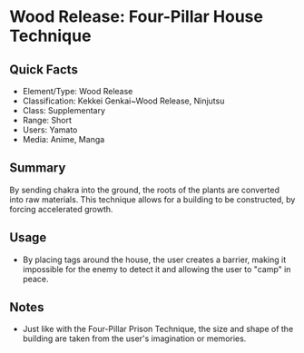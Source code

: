 # Wood Release: Four-Pillar House Technique

## Quick Facts
- Element/Type: Wood Release
- Classification: Kekkei Genkai~Wood Release, Ninjutsu
- Class: Supplementary
- Range: Short
- Users: Yamato
- Media: Anime, Manga

## Summary
By sending chakra into the ground, the roots of the plants are converted into raw materials. This technique allows for a building to be constructed, by forcing accelerated growth.

## Usage
- By placing tags around the house, the user creates a barrier, making it impossible for the enemy to detect it and allowing the user to "camp" in peace.

## Notes
- Just like with the Four-Pillar Prison Technique, the size and shape of the building are taken from the user's imagination or memories.
